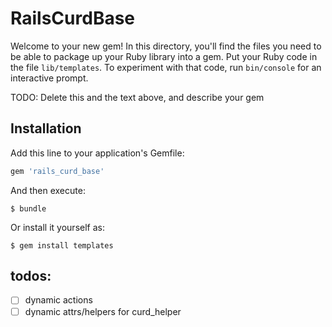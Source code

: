 # RailsCurdBase

Welcome to your new gem! In this directory, you'll find the files you need to be able to package up your Ruby library into a gem. Put your Ruby code in the file `lib/templates`. To experiment with that code, run `bin/console` for an interactive prompt.

TODO: Delete this and the text above, and describe your gem

## Installation

Add this line to your application's Gemfile:

```ruby
gem 'rails_curd_base'
```

And then execute:

    $ bundle

Or install it yourself as:

    $ gem install templates


## todos:
- [ ] dynamic actions
- [ ] dynamic attrs/helpers for curd_helper